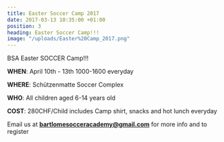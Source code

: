 ```yaml
---
title: Easter Soccer Camp 2017
date: 2017-03-13 10:35:00 +01:00
position: 3
heading: Easter Soccer Camp!!!
image: "/uploads/Easter%20Camp_2017.png"
---
```


BSA Easter SOCCER Camp!!!

**WHEN**: April 10th - 13th 1000-1600 everyday

**WHERE**: Schützenmatte Soccer Complex

**WHO**: All children aged 6-14 years old

**COST**: 280CHF/Child includes Camp shirt, snacks and hot lunch everyday

Email us at **bartlomesocceracademy@gmail.com** for more info and to register